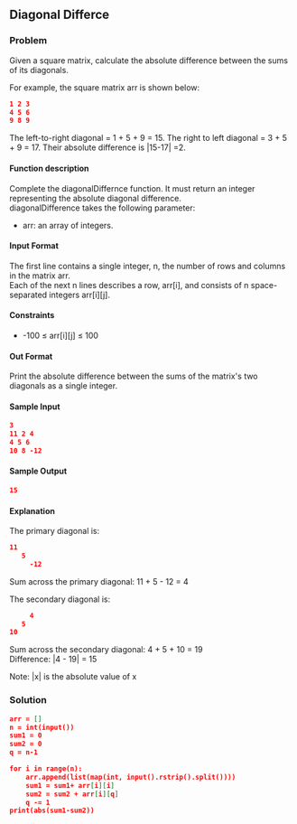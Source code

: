 ## Diagonal Differce

### Problem
Given a square matrix, calculate the absolute difference between the sums of its diagonals.

For example, the square matrix arr is shown below:
```json
1 2 3
4 5 6
9 8 9  
```
The left-to-right diagonal = 1 + 5 + 9 = 15. The right to left diagonal = 3 + 5 + 9 = 17. Their absolute difference is |15-17| =2.
#### Function description
Complete the diagonalDiffernce function. It must return an integer representing the absolute diagonal difference.                     
diagonalDifference takes the following parameter:
  * arr: an array of integers.
#### Input Format
The first line contains a single integer, n, the number of rows and columns in the matrix arr.                        
Each of the next n lines describes a row, arr[i], and consists of n space-separated integers arr[i][j].
#### Constraints
  * -100 ≤ arr[i][j] ≤ 100
#### Out Format
Print the absolute difference between the sums of the matrix's two diagonals as a single integer.
#### Sample Input
```json
3
11 2 4
4 5 6
10 8 -12
```
#### Sample Output
```json
15
```
#### Explanation

The primary diagonal is:
```json
11
   5
     -12
```
Sum across the primary diagonal: 11 + 5 - 12 = 4

The secondary diagonal is:
```json
     4
   5
10
```
Sum across the secondary diagonal: 4 + 5 + 10 = 19                          
Difference: |4 - 19| = 15

Note: |x| is the absolute value of x
### Solution
```json
arr = []
n = int(input())
sum1 = 0
sum2 = 0
q = n-1

for i in range(n):
    arr.append(list(map(int, input().rstrip().split())))
    sum1 = sum1+ arr[i][i]
    sum2 = sum2 + arr[i][q]
    q -= 1
print(abs(sum1-sum2))
```
